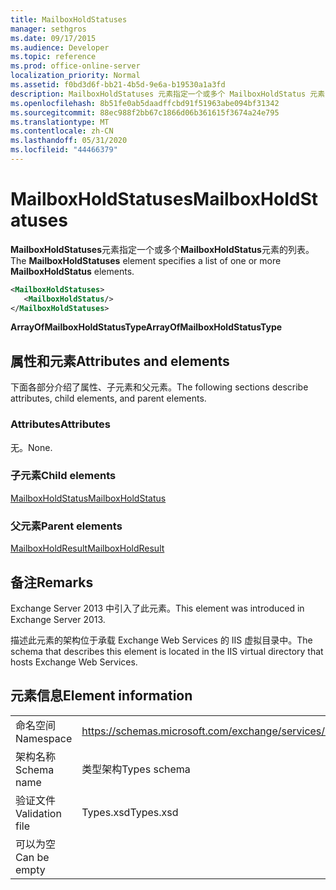 ```yaml
---
title: MailboxHoldStatuses
manager: sethgros
ms.date: 09/17/2015
ms.audience: Developer
ms.topic: reference
ms.prod: office-online-server
localization_priority: Normal
ms.assetid: f0bd3d6f-bb21-4b5d-9e6a-b19530a1a3fd
description: MailboxHoldStatuses 元素指定一个或多个 MailboxHoldStatus 元素的列表。
ms.openlocfilehash: 8b51fe0ab5daadffcbd91f51963abe094bf31342
ms.sourcegitcommit: 88ec988f2bb67c1866d06b361615f3674a24e795
ms.translationtype: MT
ms.contentlocale: zh-CN
ms.lasthandoff: 05/31/2020
ms.locfileid: "44466379"
---
```

# <a name="mailboxholdstatuses"></a><span data-ttu-id="24c1f-103">MailboxHoldStatuses</span><span class="sxs-lookup"><span data-stu-id="24c1f-103">MailboxHoldStatuses</span></span>

<span data-ttu-id="24c1f-104">**MailboxHoldStatuses**元素指定一个或多个**MailboxHoldStatus**元素的列表。</span><span class="sxs-lookup"><span data-stu-id="24c1f-104">The **MailboxHoldStatuses** element specifies a list of one or more **MailboxHoldStatus** elements.</span></span> 
  
```XML
<MailboxHoldStatuses>
   <MailboxHoldStatus/>
</MailboxHoldStatuses>
```

<span data-ttu-id="24c1f-105">**ArrayOfMailboxHoldStatusType**</span><span class="sxs-lookup"><span data-stu-id="24c1f-105">**ArrayOfMailboxHoldStatusType**</span></span>

## <a name="attributes-and-elements"></a><span data-ttu-id="24c1f-106">属性和元素</span><span class="sxs-lookup"><span data-stu-id="24c1f-106">Attributes and elements</span></span>

<span data-ttu-id="24c1f-107">下面各部分介绍了属性、子元素和父元素。</span><span class="sxs-lookup"><span data-stu-id="24c1f-107">The following sections describe attributes, child elements, and parent elements.</span></span>
  
### <a name="attributes"></a><span data-ttu-id="24c1f-108">Attributes</span><span class="sxs-lookup"><span data-stu-id="24c1f-108">Attributes</span></span>

<span data-ttu-id="24c1f-109">无。</span><span class="sxs-lookup"><span data-stu-id="24c1f-109">None.</span></span>
  
### <a name="child-elements"></a><span data-ttu-id="24c1f-110">子元素</span><span class="sxs-lookup"><span data-stu-id="24c1f-110">Child elements</span></span>

[<span data-ttu-id="24c1f-111">MailboxHoldStatus</span><span class="sxs-lookup"><span data-stu-id="24c1f-111">MailboxHoldStatus</span></span>](mailboxholdstatus.md)
  
### <a name="parent-elements"></a><span data-ttu-id="24c1f-112">父元素</span><span class="sxs-lookup"><span data-stu-id="24c1f-112">Parent elements</span></span>

[<span data-ttu-id="24c1f-113">MailboxHoldResult</span><span class="sxs-lookup"><span data-stu-id="24c1f-113">MailboxHoldResult</span></span>](mailboxholdresult.md)
  
## <a name="remarks"></a><span data-ttu-id="24c1f-114">备注</span><span class="sxs-lookup"><span data-stu-id="24c1f-114">Remarks</span></span>

<span data-ttu-id="24c1f-115">Exchange Server 2013 中引入了此元素。</span><span class="sxs-lookup"><span data-stu-id="24c1f-115">This element was introduced in Exchange Server 2013.</span></span>
  
<span data-ttu-id="24c1f-116">描述此元素的架构位于承载 Exchange Web Services 的 IIS 虚拟目录中。</span><span class="sxs-lookup"><span data-stu-id="24c1f-116">The schema that describes this element is located in the IIS virtual directory that hosts Exchange Web Services.</span></span>
  
## <a name="element-information"></a><span data-ttu-id="24c1f-117">元素信息</span><span class="sxs-lookup"><span data-stu-id="24c1f-117">Element information</span></span>

|||
|:-----|:-----|
|<span data-ttu-id="24c1f-118">命名空间</span><span class="sxs-lookup"><span data-stu-id="24c1f-118">Namespace</span></span>  <br/> |https://schemas.microsoft.com/exchange/services/2006/types  <br/> |
|<span data-ttu-id="24c1f-119">架构名称</span><span class="sxs-lookup"><span data-stu-id="24c1f-119">Schema name</span></span>  <br/> |<span data-ttu-id="24c1f-120">类型架构</span><span class="sxs-lookup"><span data-stu-id="24c1f-120">Types schema</span></span>  <br/> |
|<span data-ttu-id="24c1f-121">验证文件</span><span class="sxs-lookup"><span data-stu-id="24c1f-121">Validation file</span></span>  <br/> |<span data-ttu-id="24c1f-122">Types.xsd</span><span class="sxs-lookup"><span data-stu-id="24c1f-122">Types.xsd</span></span>  <br/> |
|<span data-ttu-id="24c1f-123">可以为空</span><span class="sxs-lookup"><span data-stu-id="24c1f-123">Can be empty</span></span>  <br/> ||
   

